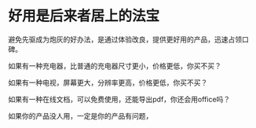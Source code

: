 # 好用是后来者居上的法宝

避免先驱成为炮灰的好办法，是通过体验改良，提供更好用的产品，迅速占领口碑。

如果有一种充电器，比普通的充电器尺寸更小，价格更低，你买不买？

如果有一种电视，屏幕更大，分辨率更高，价格更低，你买不买？

如果有一种在线文档，可以免费使用，还能导出pdf，你还会用office吗？

如果你的产品没人用，一定是你的产品有问题，
